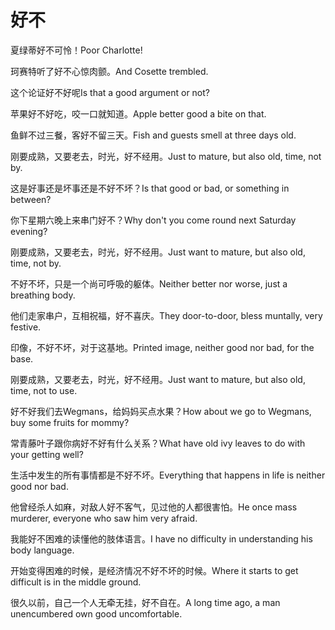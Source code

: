 # 好不

<p><span class="chinese">夏绿蒂好不可怜！</span><span class="english">Poor Charlotte!</span></p>

<p><span class="chinese">珂赛特听了好不心惊肉颤。</span><span class="english">And Cosette trembled.</span></p>

<p><span class="chinese">这个论证好不好呢</span><span class="english">Is that a good argument or not?</span></p>

<p><span class="chinese">苹果好不好吃，咬一口就知道。</span><span class="english">Apple better good a bite on that.</span></p>

<p><span class="chinese">鱼鲜不过三餐，客好不留三天。</span><span class="english">Fish and guests smell at three days old.</span></p>

<p><span class="chinese">刚要成熟，又要老去，时光，好不经用。</span><span class="english">Just to mature, but also old, time, not by.</span></p>

<p><span class="chinese">这是好事还是坏事还是不好不坏？</span><span class="english">Is that good or bad, or something in between?</span></p>

<p><span class="chinese">你下星期六晚上来串门好不？</span><span class="english">Why don't you come round next Saturday evening?</span></p>

<p><span class="chinese">刚要成熟，又要老去，时光，好不经用。</span><span class="english">Just want to mature, but also old, time, not by.</span></p>

<p><span class="chinese">不好不坏，只是一个尚可呼吸的躯体。</span><span class="english">Neither better nor worse, just a breathing body.</span></p>

<p><span class="chinese">他们走家串户，互相祝福，好不喜庆。</span><span class="english">They door-to-door, bless muntally, very festive.</span></p>

<p><span class="chinese">印像，不好不坏，对于这基地。</span><span class="english">Printed image, neither good nor bad, for the base.</span></p>

<p><span class="chinese">刚要成熟，又要老去，时光，好不经用。</span><span class="english">Just want to mature, but also old, time, not to use.</span></p>

<p><span class="chinese">好不好我们去Wegmans，给妈妈买点水果？</span><span class="english">How about we go to Wegmans, buy some fruits for mommy?</span></p>

<p><span class="chinese">常青藤叶子跟你病好不好有什么关系？</span><span class="english">What have old ivy leaves to do with your getting well?</span></p>

<p><span class="chinese">生活中发生的所有事情都是不好不坏。</span><span class="english">Everything that happens in life is neither good nor bad.</span></p>

<p><span class="chinese">他曾经杀人如麻，对敌人好不客气，见过他的人都很害怕。</span><span class="english">He once mass murderer, everyone who saw him very afraid.</span></p>

<p><span class="chinese">我能好不困难的读懂他的肢体语言。</span><span class="english">I have no difficulty in understanding his body language.</span></p>

<p><span class="chinese">开始变得困难的时候，是经济情况不好不坏的时候。</span><span class="english">Where it starts to get difficult is in the middle ground.</span></p>

<p><span class="chinese">很久以前，自己一个人无牵无挂，好不自在。</span><span class="english">A long time ago, a man unencumbered own good uncomfortable.</span></p>

